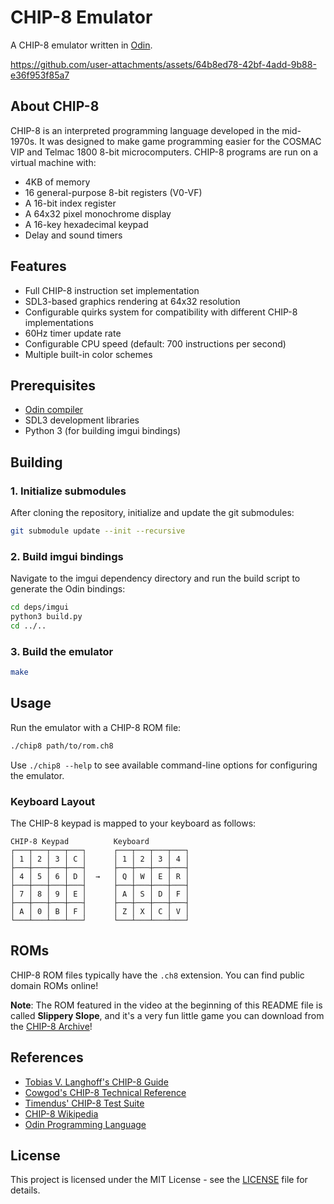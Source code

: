 # CHIP-8 Emulator

A CHIP-8 emulator written in [Odin](https://odin-lang.org/).

https://github.com/user-attachments/assets/64b8ed78-42bf-4add-9b88-e36f953f85a7

## About CHIP-8

CHIP-8 is an interpreted programming language developed in the mid-1970s. It was designed to make game programming easier for the COSMAC VIP and Telmac 1800 8-bit microcomputers. CHIP-8 programs are run on a virtual machine with:

- 4KB of memory
- 16 general-purpose 8-bit registers (V0-VF)
- A 16-bit index register
- A 64x32 pixel monochrome display
- A 16-key hexadecimal keypad
- Delay and sound timers

## Features

- Full CHIP-8 instruction set implementation
- SDL3-based graphics rendering at 64x32 resolution
- Configurable quirks system for compatibility with different CHIP-8 implementations
- 60Hz timer update rate
- Configurable CPU speed (default: 700 instructions per second)
- Multiple built-in color schemes

## Prerequisites

- [Odin compiler](https://odin-lang.org/)
- SDL3 development libraries
- Python 3 (for building imgui bindings)

## Building

### 1. Initialize submodules

After cloning the repository, initialize and update the git submodules:

```bash
git submodule update --init --recursive
```

### 2. Build imgui bindings

Navigate to the imgui dependency directory and run the build script to generate the Odin bindings:

```bash
cd deps/imgui
python3 build.py
cd ../..
```

### 3. Build the emulator

```bash
make
```

## Usage

Run the emulator with a CHIP-8 ROM file:

```bash
./chip8 path/to/rom.ch8
```

Use `./chip8 --help` to see available command-line options for configuring the emulator.

### Keyboard Layout

The CHIP-8 keypad is mapped to your keyboard as follows:

```
CHIP-8 Keypad          Keyboard
┌───┬───┬───┬───┐      ┌───┬───┬───┬───┐
│ 1 │ 2 │ 3 │ C │      │ 1 │ 2 │ 3 │ 4 │
├───┼───┼───┼───┤      ├───┼───┼───┼───┤
│ 4 │ 5 │ 6 │ D │  →   │ Q │ W │ E │ R │
├───┼───┼───┼───┤      ├───┼───┼───┼───┤
│ 7 │ 8 │ 9 │ E │      │ A │ S │ D │ F │
├───┼───┼───┼───┤      ├───┼───┼───┼───┤
│ A │ 0 │ B │ F │      │ Z │ X │ C │ V │
└───┴───┴───┴───┘      └───┴───┴───┴───┘
```

## ROMs

CHIP-8 ROM files typically have the `.ch8` extension. You can find public domain ROMs online!

**Note**: The ROM featured in the video at the beginning of this README file is called **Slippery Slope**, and it's a very fun little game you can download from the [CHIP-8 Archive](https://johnearnest.github.io/chip8Archive/)!

## References

- [Tobias V. Langhoff's CHIP-8 Guide](https://tobiasvl.github.io/blog/write-a-chip-8-emulator/)
- [Cowgod's CHIP-8 Technical Reference](http://devernay.free.fr/hacks/chip8/C8TECH10.HTM)
- [Timendus' CHIP-8 Test Suite](https://github.com/Timendus/chip8-test-suite)
- [CHIP-8 Wikipedia](https://en.wikipedia.org/wiki/CHIP-8)
- [Odin Programming Language](https://odin-lang.org/)

## License

This project is licensed under the MIT License - see the [LICENSE](LICENSE) file for details.

